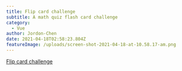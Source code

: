```yaml
---
title: Flip card challenge
subtitle: A math quiz flash card challenge
category:
  - Vue
author: Jordon-Chen
date: 2021-04-18T02:58:23.804Z
featureImage: /uploads/screen-shot-2021-04-18-at-10.58.17-am.png
---
```

[Flip card challenge](https://jordon-chen.github.io/Vue2.js/flip_card_challenge/index.html)